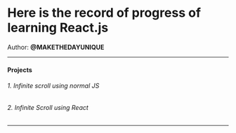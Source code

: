 # Here is the record of progress of learning React.js

Author: **@MAKETHEDAYUNIQUE**

---

#### Projects

###### 1. Infinite scroll using normal JS

###### 2. Infinite Scroll using React

---